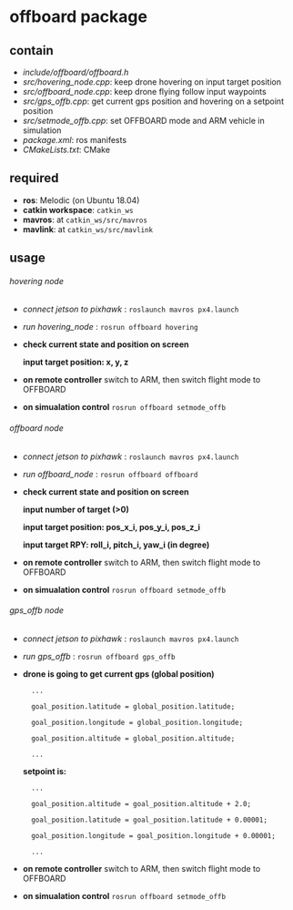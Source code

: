 # offboard package

## contain
- *include/offboard/offboard.h*
- *src/hovering_node.cpp*: keep drone hovering on input target position
- *src/offboard_node.cpp*: keep drone flying follow input waypoints
- *src/gps_offb.cpp*: get current gps position and hovering on a setpoint position
- *src/setmode_offb.cpp*: set OFFBOARD mode and ARM vehicle in simulation
- *package.xml*: ros manifests
- *CMakeLists.txt*: CMake

## required
- **ros**: Melodic (on Ubuntu 18.04)
- **catkin workspace**: `catkin_ws`
- **mavros**: at `catkin_ws/src/mavros`
- **mavlink**: at `catkin_ws/src/mavlink`

## usage
###### hovering node
- *connect jetson to pixhawk*         : `roslaunch mavros px4.launch`
- *run hovering_node*                 : `rosrun offboard hovering`
- **check current state and position on screen**

  **input target position: x, y, z**
  
- **on remote controller** switch to ARM, then switch flight mode to OFFBOARD
- **on simualation control** `rosrun offboard setmode_offb`

###### offboard node
- *connect jetson to pixhawk*         : `roslaunch mavros px4.launch`
- *run offboard_node*                 : `rosrun offboard offboard`
- **check current state and position on screen**

  **input number of target (>0)**
  
  **input target position: pos_x_i, pos_y_i, pos_z_i**
  
  **input target RPY: roll_i, pitch_i, yaw_i (in degree)**
  
- **on remote controller** switch to ARM, then switch flight mode to OFFBOARD
- **on simualation control** `rosrun offboard setmode_offb`

###### gps_offb node
- *connect jetson to pixhawk*         : `roslaunch mavros px4.launch`
- *run gps_offb*                 : `rosrun offboard gps_offb`
- **drone is going to get current gps (global position)**

  ```
    ...
  
    goal_position.latitude = global_position.latitude;
    
    goal_position.longitude = global_position.longitude;
    
    goal_position.altitude = global_position.altitude;
    
    ...
  ```
    
  **setpoint is:**
  
  ```
    ...
  
    goal_position.altitude = goal_position.altitude + 2.0;
    
    goal_position.latitude = goal_position.latitude + 0.00001;
    
    goal_position.longitude = goal_position.longitude + 0.00001;
    
    ...
  ```
    
- **on remote controller** switch to ARM, then switch flight mode to OFFBOARD
- **on simualation control** `rosrun offboard setmode_offb`
